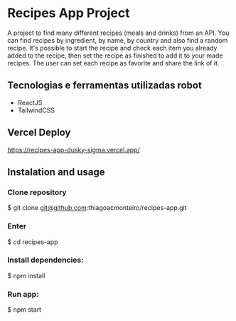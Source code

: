 # Recipes App Project

A project to find many different recipes (meals and drinks) from an API. You can find recipes by ingredient, by name, by country and also find a random recipe. It's possible to start the recipe and check each item you already added to the recipe, then set the recipe as finished to add it to your made recipes. The user can set each recipe as favorite and share the link of it.

## Tecnologias e ferramentas utilizadas robot
- ReactJS
- TailwindCSS

## Vercel Deploy
https://recipes-app-dusky-sigma.vercel.app/

## Instalation and usage

### Clone repository
$ git clone git@github.com:thiagoacmonteiro/recipes-app.git

### Enter
$ cd recipes-app

### Install dependencies:
$ npm install

### Run app:
$ npm start
